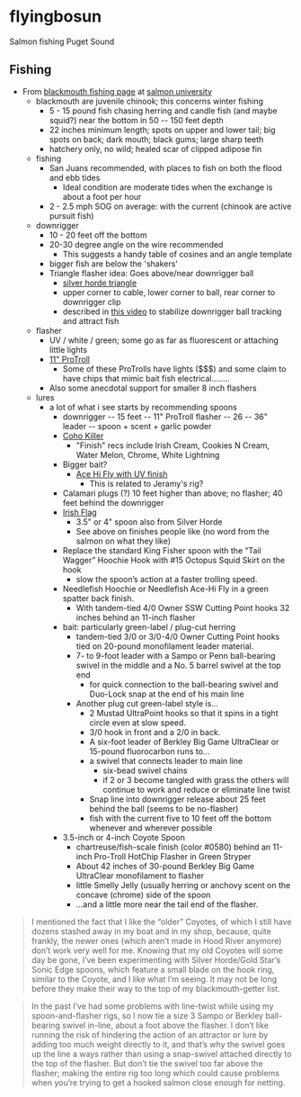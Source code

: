 # flyingbosun


Salmon fishing Puget Sound


## Fishing

* From [blackmouth fishing page](http://salmonuniversity.com/archives/444) at [salmon university](http://salmonuniversity.com)
  * blackmouth are juvenile chinook; this concerns winter fishing
    * 5 - 15 pound fish chasing herring and candle fish (and maybe squid?) near the bottom in 50 -- 150 feet depth
    * 22 inches minimum length; spots on upper and lower tail; big spots on back; dark mouth; black gums; large sharp teeth
    * hatchery only, no wild; healed scar of clipped adipose fin
  * fishing
    * San Juans recommended, with places to fish on both the flood and ebb tides
      * Ideal condition are moderate tides when the exchange is about a foot per hour
    * 2 - 2.5 mph SOG on average: with the current (chinook are active pursuit fish)
  * downrigger
    * 10 - 20 feet off the bottom
    * 20-30 degree angle on the wire recommended
      * This suggests a handy table of cosines and an angle template
    * bigger fish are below the 'shakers'
    * Triangle flasher idea: Goes above/near downrigger ball
      * [silver horde triangle](https://www.amazon.com/Silver-Horde-13-Rudder-Flasher/dp/B00SZ4YUHM/ref=sr_1_3?keywords=silver+horde+flasher&qid=1547999629&s=Sports+%26+Outdoors&sr=1-3)
      * upper corner to cable, lower corner to ball, rear corner to downrigger clip
      * described in [this video](https://youtu.be/jUFoPzkyNKE) to stabilize downrigger ball tracking and attract fish
  * flasher
    * UV / white / green; some go as far as fluorescent or attaching little lights
    * [11" ProTroll](https://www.amazon.com/inch-Pro-Troll-Hot-Chip-Flashers/dp/B00D989JJI/ref=sr_1_14?keywords=flasher+protroll&qid=1548000400&s=Sports+%26+Outdoors&sr=1-14)
      * Some of these ProTrolls have lights ($$$) and some claim to have chips that mimic bait fish electrical........
    * Also some anecdotal support for smaller 8 inch flashers
  * lures
    * a lot of what i see starts by recommending spoons
      * downrigger -- 15 feet -- 11" ProTroll flasher -- 26 -- 36" leader -- spoon + scent + garlic powder
      * [Coho Killer](https://www.amazon.com/gp/product/B0778YSFJH/ref=ox_sc_saved_title_2?smid=AGEU5BOCQ1AB8&psc=1)
        * "Finish" recs include Irish Cream, Cookies N Cream, Water Melon, Chrome, White Lightning
      * Bigger bait? 
        * [Ace Hi Fly with UV finish](https://www.amazon.com/Silver-Horde-Ace-Fly-Lures/dp/B00AU5W72E/ref=sr_1_2?keywords=ace+hi+fly&qid=1547854281&s=Sports+%26+Outdoors&sr=1-2-catcorr)
          * This is related to Jeramy's rig?
      * Calamari plugs (?) 10 feet higher than above; no flasher; 40 feet behind the downrigger
      * [Irish Flag](https://www.amazon.com/gp/product/B00CZDPK0U/ref=ox_sc_saved_title_1?smid=A3UMG32GFS0Y7X&psc=1) 
        * 3.5" or 4" spoon also from Silver Horde
        * See above on finishes people like (no word from the salmon on what they like)
      * Replace the standard King Fisher spoon with the “Tail Wagger” Hoochie Hook with #15 Octopus Squid Skirt on the hook
        * slow the spoon’s action at a faster trolling speed.
      * Needlefish Hoochie or Needlefish Ace-Hi Fly in a green spatter back finish. 
        * With tandem-tied 4/0 Owner SSW Cutting Point hooks 32 inches behind an 11-inch flasher
      * bait: particularly green-label / plug-cut herring
        * tandem-tied 3/0 or 3/0-4/0 Owner Cutting Point hooks tied on 20-pound monofilament leader material.       
        * 7- to 9-foot leader with a Sampo or Penn ball-bearing swivel in the middle and a No. 5 barrel swivel at the top end
          * for quick connection to the ball-bearing swivel and Duo-Lock snap at the end of his main line
        * Another plug cut green-label style is...
          * 2 Mustad UltraPoint hooks so that it spins in a tight circle even at slow speed. 
          * 3/0 hook in front and a 2/0 in back. 
          * A six-foot leader of Berkley Big Game UltraClear or 15-pound fluorocarbon runs to...
          * a swivel that connects leader to main line
            * six-bead swivel chains 
            * if 2 or 3 become tangled with grass the others will continue to work and reduce or eliminate line twist
          * Snap line into downrigger release about 25 feet behind the ball (seems to be no-flasher)
          * fish with the current five to 10 feet off the bottom whenever and wherever possible 
      * 3.5-inch or 4-inch Coyote Spoon 
        * chartreuse/fish-scale finish (color #0580) behind an 11-inch Pro-Troll HotChip Flasher in Green Stryper
        * About 42 inches of 30-pound Berkley Big Game UltraClear monofilament to flasher
        * little Smelly Jelly (usually herring or anchovy scent on the concave (chrome) side of the spoon
        * ...and a little more near the tail end of the flasher.

> I mentioned the fact that I like the “older” Coyotes, of which I still have dozens stashed away in my boat and in my shop, because, quite frankly, the newer ones (which aren’t made in Hood River anymore) don’t work very well for me. Knowing that my old Coyotes will some day be gone, I’ve been experimenting with Silver Horde/Gold Star’s Sonic Edge spoons, which feature a small blade on the hook ring, similar to the Coyote, and I like what I’m seeing. It may not be long before they make their way to the top of my blackmouth-getter list.

> In the past I’ve had some problems with line-twist while using my spoon-and-flasher rigs, so I now tie a size 3 Sampo or Berkley ball-bearing swivel in-line, about a foot above the flasher. I don’t like running the risk of hindering the action of an attractor or lure by adding too much weight directly to it, and that’s why the swivel goes up the line a ways rather than using a snap-swivel attached directly to the top of the flasher. But don’t tie the swivel too far above the flasher; making the entire rig too long which could cause problems when you’re trying to get a hooked salmon close enough for netting.
